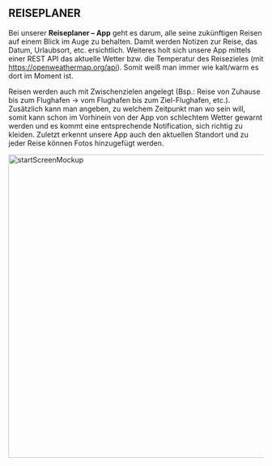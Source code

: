 
## REISEPLANER
Bei unserer **Reiseplaner – App** geht es darum, alle seine zukünftigen Reisen auf einem Blick im Auge zu behalten. Damit werden Notizen zur Reise, das Datum, Urlaubsort, etc. ersichtlich.
Weiteres holt sich unsere App mittels einer REST API das aktuelle Wetter bzw. die Temperatur des Reisezieles (mit https://openweathermap.org/api). Somit weiß man immer wie kalt/warm es dort im Moment ist.  

Reisen werden auch mit Zwischenzielen angelegt (Bsp.: Reise von Zuhause bis zum Flughafen -> vom Flughafen bis zum Ziel-Flughafen, etc.). Zusätzlich kann man angeben, zu welchem Zeitpunkt man wo sein will, somit kann schon im Vorhinein von der App von schlechtem Wetter gewarnt werden und es kommt eine entsprechende Notification, sich richtig zu kleiden. Zuletzt erkennt unsere App auch den aktuellen Standort und zu jeder Reise können Fotos hinzugefügt werden. 
 

<img width="600" alt="startScreenMockup" src="https://user-images.githubusercontent.com/55433990/84067504-c3653f80-a9c7-11ea-91f1-f1806e20b708.png">
